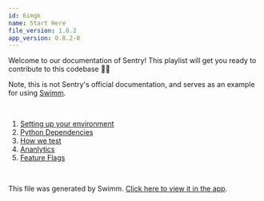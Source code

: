 ```yaml
---
id: 6imgk
name: Start Here
file_version: 1.0.2
app_version: 0.8.2-0
---
```


<!-- Intro - Do not remove this comment -->
Welcome to our documentation of Sentry! This playlist will get you ready to contribute to this codebase 💪🏻

Note, this is not Sentry's official documentation, and serves as an example for using [Swimm](https://swimm.io).

<br/>

<!-- Steps - Do not remove this comment -->
1. [Setting up your environment](setting-up-your-environment.ncu19.sw.md)
2. [Python Dependencies](python-dependencies.opzh6.sw.md)
3. [How we test](how-we-test.91kw1.pl.sw.md)
4. [Ananlytics](ananlytics.2acnz.sw.md)
5. [Feature Flags](feature-flags.pkqwi.pl.sw.md)


<br/>

This file was generated by Swimm. [Click here to view it in the app](https://app.swimm.io/repos/Z2l0aHViJTNBJTNBc2VudHJ5JTNBJTNBc3dpbW1pbw==/docs/6imgk).